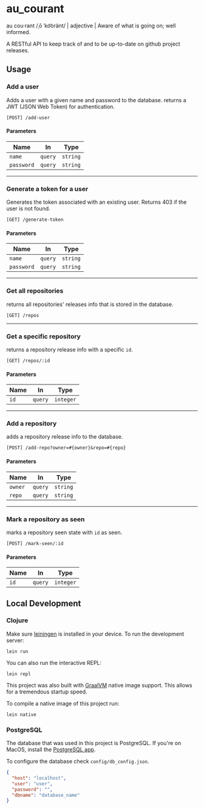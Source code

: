 # au_courant

au cou·rant /ˌō ˈko͝oränt/ | adjective | Aware of what is going on; well informed.

A RESTful API to keep track of and to be up-to-date on github project releases.

## Usage

### Add a user 
Adds a user with a given name and password to the database. returns a JWT (JSON Web Token) for authentication.

`[POST] /add-user`

#### Parameters
| Name | In | Type |
| ---- | -- | ---- |
| `name` | `query` | `string` |
| `password` | `query` | `string` |

----
### Generate a token for a user
Generates the token associated with an existing user. Returns 403 if the user is not found.

`[GET] /generate-token`

#### Parameters
| Name | In | Type |
| ---- | -- | ---- |
| `name` | `query` | `string` |
| `password` | `query` | `string` |

----
### Get all repositories
returns all repositories' releases info that is stored in the database.

`[GET] /repos`

----
### Get a specific repository
returns a repository release info with a specific `id`.

`[GET] /repos/:id`

#### Parameters
| Name | In | Type |
| ---- | -- | ---- |
| `id` | `query` | `integer` |

----
### Add a repository
adds a repository release info to the database.

`[POST] /add-repo?owner=#{owner}&repo=#{repo}`

#### Parameters
| Name | In | Type |
| ---- | -- | ---- |
| `owner` | `query` | `string` |
| `repo` | `query` | `string` |

----
### Mark a repository as seen
marks a repository seen state with `id` as seen.

`[POST] /mark-seen/:id`

#### Parameters
| Name | In | Type |
| ---- | -- | ---- |
| `id` | `query` | `integer` |


## Local Development

### Clojure

Make sure [leiningen](https://leiningen.org/) is installed in your device. To run the development server:

`lein run`

You can also run the interactive REPL:

`lein repl`

This project was also built with [GraalVM](https://www.graalvm.org/) native image support. This allows for a tremendous startup speed.

To compile a native image of this project run:

`lein native` 

### PostgreSQL

The database that was used in this project is PostgreSQL. If you're on MacOS, install the [PostgreSQL app](https://postgresapp.com/).

To configure the database check `config/db_config.json`.

```json
{
  "host": "localhost",
  "user": "user",
  "password": "",
  "dbname": "database_name"
}
```

